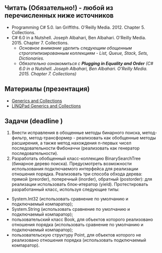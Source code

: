 ## Читать (Обязательно!) - любой из перечисленных ниже источников
- Programming C# 5.0. Ian Griffiths. O'Reilly Media. 2012. Chapter 5. Collections.
- C# 6.0 in a Nutshell. Joseph Albahari, Ben Albahari. O'Reilly Media. 2015. Chapter 7. Collections.
  - *Основное внимание уделить следующим обощенным строготипизированным коллекциям - List, Queue, Stack, Sets, Dictionaries.*
  - *Обязательно ознакомиться с **Plugging in Equality and Order** (C# 6.0 in a Nutshell. Joseph Albahari, Ben Albahari. O'Reilly Media. 2015. Chapter 7. Collections)*

## Материалы (презентация)
- [Generics and Collections](https://github.com/EPM-RD-NETLAB/.NET-Framework-modules/tree/master/M10.%20Generics%20and%20Collections)
- [LINQPad Generics and Collections](https://drive.google.com/drive/u/0/folders/1hnixc0qkILYSvmikBzAu3iWRWH3Xj6Hh)

## Задачи (deadline )
1. Внести исправления в обощенные методы бинарного поиска, метод-фильтр, метод-трансформер - реализовать как обобщенные методы расширения, а также метод нахождения n-первых чисел последовательности Фибоначчи (реализовать как генератор последовательности).
2. Разработать обобщенный класс-коллекцию BinarySearchTree (бинарное дерево поиска). Предусмотреть возможности использования подключаемого интерфейса для реализации отношения порядка. Реализовать три способа обхода дерева: прямой (preorder), поперечный (inorder), обратный (postorder): для реализации использовать блок-итератор (yield). Протестировать разработанный класс, используя следующие типы:
  - System.Int32 (использовать сравнение по умолчанию и подключаемый компаратор); 
  - System.String (использовать сравнение по умолчанию и подключаемый компаратор); 
  - пользовательский класс Book, для объектов которого реализовано отношения порядка (использовать сравнение по умолчанию и подключаемый компаратор); 
  - пользовательскую структуру Point, для объектов которого не реализовано отношения порядка (использовать подключаемый компаратор).

